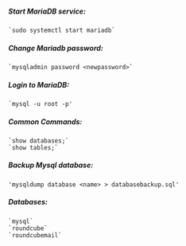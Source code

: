 ##### Start MariaDB service: 
	`sudo systemctl start mariadb`

##### Change Mariadb password: 
	`mysqladmin password <newpassword>`

##### Login to MariaDB: 
	`mysql -u root -p'

##### Common Commands: 
	`show databases;`
	`show tables;`

##### Backup Mysql database: 
	'mysqldump database <name> > databasebackup.sql'

##### Databases: 
	`mysql`
	`roundcube`
	`roundcubemail`

